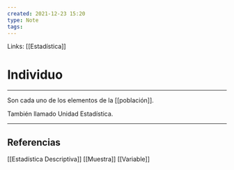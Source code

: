 ```yaml
---
created: 2021-12-23 15:20
type: Note
tags:
---
```


Links: [[Estadística]]

# Individuo
---

Son cada uno de los elementos de la [[población]].

También llamado Unidad Estadística.

---

## Referencias
[[Estadística Descriptiva]]
[[Muestra]]
[[Variable]]